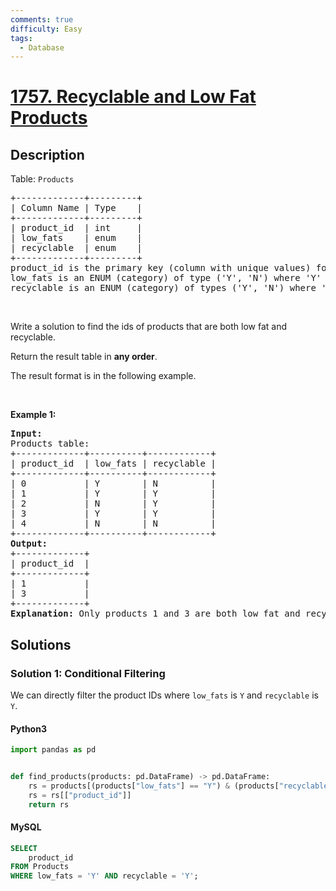 ```yaml
---
comments: true
difficulty: Easy
tags:
  - Database
---
```


<!-- problem:start -->

# [1757. Recyclable and Low Fat Products](https://leetcode.com/problems/recyclable-and-low-fat-products)


## Description

<!-- description:start -->

<p>Table: <code>Products</code></p>

<pre>
+-------------+---------+
| Column Name | Type    |
+-------------+---------+
| product_id  | int     |
| low_fats    | enum    |
| recyclable  | enum    |
+-------------+---------+
product_id is the primary key (column with unique values) for this table.
low_fats is an ENUM (category) of type (&#39;Y&#39;, &#39;N&#39;) where &#39;Y&#39; means this product is low fat and &#39;N&#39; means it is not.
recyclable is an ENUM (category) of types (&#39;Y&#39;, &#39;N&#39;) where &#39;Y&#39; means this product is recyclable and &#39;N&#39; means it is not.</pre>

<p>&nbsp;</p>

<p>Write a solution to find the ids of products that are both low fat and recyclable.</p>

<p>Return the result table in <strong>any order</strong>.</p>

<p>The result format is in the following example.</p>

<p>&nbsp;</p>
<p><strong class="example">Example 1:</strong></p>

<pre>
<strong>Input:</strong> 
Products table:
+-------------+----------+------------+
| product_id  | low_fats | recyclable |
+-------------+----------+------------+
| 0           | Y        | N          |
| 1           | Y        | Y          |
| 2           | N        | Y          |
| 3           | Y        | Y          |
| 4           | N        | N          |
+-------------+----------+------------+
<strong>Output:</strong> 
+-------------+
| product_id  |
+-------------+
| 1           |
| 3           |
+-------------+
<strong>Explanation:</strong> Only products 1 and 3 are both low fat and recyclable.
</pre>

<!-- description:end -->

## Solutions

<!-- solution:start -->

### Solution 1: Conditional Filtering

We can directly filter the product IDs where `low_fats` is `Y` and `recyclable` is `Y`.

<!-- tabs:start -->

#### Python3

```python
import pandas as pd


def find_products(products: pd.DataFrame) -> pd.DataFrame:
    rs = products[(products["low_fats"] == "Y") & (products["recyclable"] == "Y")]
    rs = rs[["product_id"]]
    return rs
```

#### MySQL

```sql
SELECT
    product_id
FROM Products
WHERE low_fats = 'Y' AND recyclable = 'Y';
```

<!-- tabs:end -->

<!-- solution:end -->

<!-- problem:end -->
